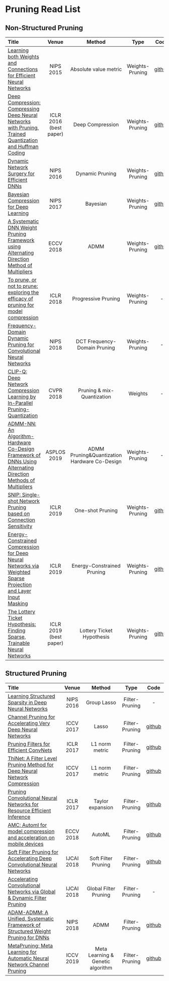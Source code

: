 # Pruning Read List

## Non-Structured Pruning

|  Title  | Venue    | Method   | Type     |  Code |
|:--------|:--------:|:--------:|:--------:|:--------:|
| [Learning both Weights and Connections for Efficient Neural Networks](https://arxiv.org/abs/1506.02626) | NIPS 2015 | Absolute value metric | Weights-Pruning  |[github](https://github.com/jack-willturner/DeepCompression-PyTorch)|
|[Deep Compression: Compressing Deep Neural Networks with Pruning, Trained Quantization and Huffman Coding](https://arxiv.org/abs/1510.00149)| ICLR 2016 (best paper)| Deep Compression| Weights-Pruning | [github](https://github.com/jack-willturner/DeepCompression-PyTorch)| | 
|[Dynamic Network Surgery for Efficient DNNs](https://arxiv.org/abs/1608.04493)| NIPS 2016 | Dynamic Pruning | Weights-Pruning | [github](https://github.com/yiwenguo/Dynamic-Network-Surgery)|
|[Bayesian Compression for Deep Learning](https://papers.nips.cc/paper/6921-bayesian-compression-for-deep-learning.pdf) | NIPS 2017 | Bayesian | Weights-Pruning | [github](https://github.com/KarenUllrich/Tutorial_BayesianCompressionForDL)|
|[A Systematic DNN Weight Pruning Framework using Alternating Direction Method of Multipliers](https://arxiv.org/abs/1804.03294)| ECCV 2018 | ADMM | Weights-Pruning | [github](https://github.com/KaiqiZhang/admm-pruning)|
| [To prune, or not to prune: exploring the efficacy of pruning for model compression](https://arxiv.org/abs/1710.01878)| ICLR 2018 | Progressive Pruning | Weights-Pruning | - |  
| [Frequency-Domain Dynamic Pruning for Convolutional Neural Networks](https://papers.nips.cc/paper/7382-frequency-domain-dynamic-pruning-for-convolutional-neural-networks.pdf)| NIPS 2018 | DCT Frequency-Domain Pruning | Weights-Pruning | - | 
[CLIP-Q: Deep Network Compression Learning by In-Parallel Pruning-Quantization](http://www.sfu.ca/~ftung/papers/clipq_cvpr18.pdf)| CVPR 2018 | Pruning & mix-Quantization | Weights | - | 
| [ADMM-NN: An Algorithm-Hardware Co-Design Framework of DNNs Using Alternating Direction Methods of Multipliers](https://dl.acm.org/citation.cfm?id=3304076)| ASPLOS 2019 | ADMM Pruning&Quantization Hardware Co-Design | Weights-Pruning | - |
| [SNIP: Single-shot Network Pruning based on Connection Sensitivity](https://arxiv.org/abs/1810.02340) | ICLR 2019 | One-shot Pruning | Weights-Pruning | [github](https://github.com/namhoonlee/snip-public)|
| [Energy-Constrained Compression for Deep Neural Networks via Weighted Sparse Projection and Layer Input Masking](https://openreview.net/forum?id=BylBr3C9K7)  |  ICLR 2019 | Energy-Constrained Pruning | Weights-Pruning | [github](https://github.com/hyang1990/model_based_energy_constrained_compression)|
| [The Lottery Ticket Hypothesis: Finding Sparse, Trainable Neural Networks](https://openreview.net/forum?id=rJl-b3RcF7) | ICLR 2019 (best paper)| Lottery Ticket Hypothesis | Weights-Pruning | [github](https://github.com/rahulvigneswaran/Lottery-Ticket-Hypothesis-in-Pytorch) | 



## Structured Pruning

|  Title  | Venue    | Method   | Type     |  Code |
|:--------|:--------:|:--------:|:--------:|:--------:|
|[Learning Structured Sparsity in Deep Neural Networks](https://papers.nips.cc/paper/6504-learning-structured-sparsity-in-deep-neural-networks.pdf)| NIPS 2016   | Group Lasso | Filter-Pruning | - |
|[Channel Pruning for Accelerating Very Deep Neural Networks](https://arxiv.org/pdf/1707.06168v2.pdf) | ICCV 2017 | Lasso | Filter-Pruning | [github](https://github.com/yihui-he/channel-pruning) |
| [Pruning Filters for Efficient ConvNets]((https://arxiv.org/abs/1608.08710))| ICLR 2017 | L1 norm metric | Filter-Pruning | [github](https://github.com/rahulvigneswaran/Lottery-Ticket-Hypothesis-in-Pytorch) | - |
| [ThiNet: A Filter Level Pruning Method for Deep Neural Network Compression](https://arxiv.org/abs/1707.06342)| ICCV 2017  | L1 norm metric | Filter-Pruning|[github](https://github.com/Roll920/ThiNet)|
| [Pruning Convolutional Neural Networks for Resource Efficient Inference](https://arxiv.org/abs/1611.06440)| ICLR 2017 | Taylor expansion | Filter-Pruning | [github](https://github.com/Tencent/PocketFlow#channel-pruning)|
| [AMC: Automl for model compression and acceleration on mobile devices](https://arxiv.org/abs/1802.03494) | ECCV 2018 | AutoML | Filter-Pruning | [github](https://github.com/mit-han-lab/amc-release)|
|[Soft Filter Pruning for Accelerating Deep Convolutional Neural Networks]()| IJCAI 2018 | Soft Filter Pruning | Filter-Pruning |[github](https://github.com/he-y/soft-filter-pruning)|
|[Accelerating Convolutional Networks via Global & Dynamic Filter Pruning](https://www.ijcai.org/proceedings/2018/0336.pdf) | IJCAI 2018 | Global Filter Pruning | Filter-Pruning | - |
| [ADAM-ADMM: A Unified, Systematic Framework of Structured Weight Pruning for DNNs](https://www.semanticscholar.org/paper/ADAM-ADMM%3A-A-Unified%2C-Systematic-Framework-of-for-Zhang-Zhang/64db2e2c76aa3f028b6866f91795a7c005a3f13b) | NIPS 2018 | ADMM | Filter-Pruning | [github](https://github.com/KaiqiZhang/ADAM-ADMM)|
|[MetaPruning: Meta Learning for Automatic Neural Network Channel Pruning](https://arxiv.org/abs/1903.10258) | 	ICCV 2019 | Meta Learning & Genetic algorithm | Filter-Pruning | [github](https://github.com/liuzechun/MetaPruning)|